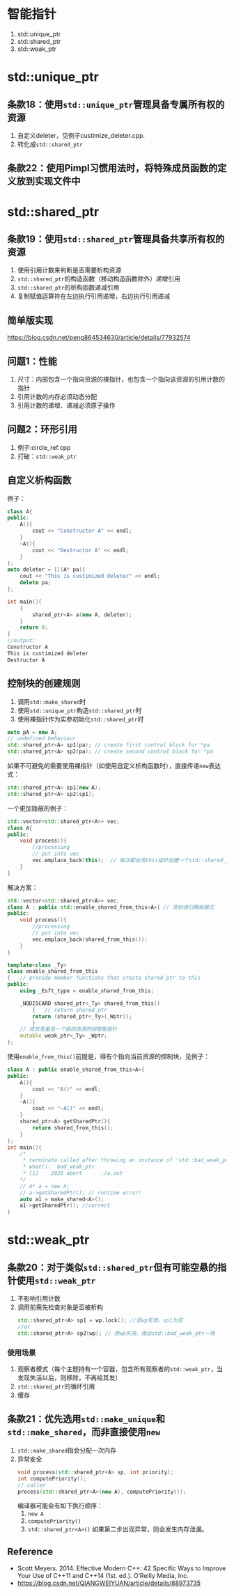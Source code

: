 # 智能指针
1. std::unique_ptr
2. std::shared_ptr
3. std::weak_ptr

# std::unique_ptr
## 条款18：使用`std::unique_ptr`管理具备专属所有权的资源
1. 自定义deleter，见例子custimize_deleter.cpp.
1. 转化成`std::shared_ptr`

## 条款22：使用Pimpl习惯用法时，将特殊成员函数的定义放到实现文件中
   
# std::shared_ptr
## 条款19：使用`std::shared_ptr`管理具备共享所有权的资源
1. 使用引用计数来判断是否需要析构资源
2. `std::shared_ptr`的构造函数（移动构造函数除外）递增引用
3. `std::shared_ptr`的析构函数递减引用
4. 复制赋值运算符在左边执行引用递增，右边执行引用递减

## 简单版实现
https://blog.csdn.net/peng864534630/article/details/77932574
## 问题1：性能
1. 尺寸：内部包含一个指向资源的裸指针，也包含一个指向该资源的引用计数的指针
2. 引用计数的内存必须动态分配
3. 引用计数的递增、递减必须原子操作
## 问题2：环形引用
1. 例子:circle_ref.cpp
2. 打破：`std::weak_ptr`
## 自定义析构函数
例子：
```c++
class A{
public:
    A(){
        cout << "Constructor A" << endl;
    }
    ~A(){
        cout << "Destructor A" << endl;
    }
};
auto deleter = [](A* pa){
    cout << "This is custimized deleter" << endl;
    delete pa;
};

int main(){
    {
        shared_ptr<A> a(new A, deleter);
    }
    return 0;
}
//output:
Constructor A
This is custimized deleter
Destructor A
```

## 控制块的创建规则
1. 调用`std::make_shared`时
3. 使用`std::unique_ptr`构造`std::shared_ptr`时
2. 使用裸指针作为实参初始化`std::shared_ptr`时
```c++
auto pA = new A;
// undefined behaviour
std::shared_ptr<A> sp1(pa); // create first control block for *pa
std::shared_ptr<A> sp2(pa); // create second control block for *pa
```
如果不可避免的需要使用裸指针（如使用自定义析构函数时），直接传递`new`表达式：
```c++
std::shared_ptr<A> sp1(new A); 
std::shared_ptr<A> sp2(sp1);
```

一个更加隐蔽的例子：
```c++
std::vector<std::shared_ptr<A>> vec;
class A{
public:
    void process(){
        //processing
        // put into vec
        vec.emplace_back(this);  // 每次都会用this指针创建一个std::shared_ptr对象（包含一个新的控制块）
    }
}
```
解决方案：
```c++
std::vector<std::shared_ptr<A>> vec;
class A : public std::enable_shared_from_this<A>{ // 奇妙递归模板模式
public:
    void process(){
        //processing
        // put into vec
        vec.emplace_back(shared_from_this()); 
    }
}
```

```c++
template<class _Ty>
class enable_shared_from_this
{	// provide member functions that create shared_ptr to this
public:
	using _Esft_type = enable_shared_from_this;

	_NODISCARD shared_ptr<_Ty> shared_from_this()
		{	// return shared_ptr
		return (shared_ptr<_Ty>(_Wptr));
		}
	// 成员变量是一个指向资源的弱智能指针
	mutable weak_ptr<_Ty> _Wptr;
};
```
使用`enable_from_this()`前提是，得有个指向当前资源的控制块，见例子：
```c++
class A : public enable_shared_from_this<A>{
public:
	A(){
		cout << "A()" << endl;
	}
	~A(){
		cout << "~A()" << endl;
	}
	shared_ptr<A> getSharedPtr(){
		return shared_from_this();
	}
};
int main(){
    /* 
     * terminate called after throwing an instance of 'std::bad_weak_ptr'
     * what():  bad_weak_ptr
     * [1]    2028 abort      ./a.out
    */
    // A* a = new A;
    // a->getSharedPtr(); // runtime error!
    auto a1 = make_shared<A>();
    a1->getSharedPtr(); //correct
}
```

# std::weak_ptr
## 条款20：对于类似`std::shared_ptr`但有可能空悬的指针使用`std::weak_ptr`
1. 不影响引用计数
2. 调用前需先检查对象是否被析构
   ```c++
   std::shared_ptr<A> sp1 = wp.lock(); //若wp失效，sp1为空
   //or
   std::shared_ptr<A> sp2(wp); // 若wp失效，抛出std::bad_weak_ptr一场
   ```

### 使用场景
1. 观察者模式（每个主题持有一个容器，包含所有观察者的`std::weak_ptr`，当发现失活以后，则移除，不再给其发）
2. `std::shared_ptr`的循环引用
3. 缓存
   
## 条款21：优先选用`std::make_unique`和`std::make_shared`，而非直接使用`new`
1. `std::make_shared`指会分配一次内存
2. 异常安全
   ```c++
   void process(std::shared_ptr<A> sp, int priority);
   int computePriority();
   // caller
   process(std::shared_ptr<A>(new A), computePriority());
   ```
   编译器可能会有如下执行顺序：
   1. `new A`
   2. `computePriority()`
   3. `std::shared_ptr<A>()`
   如果第二步出现异常，则会发生内存泄漏。

## Reference
* Scott Meyers. 2014. Effective Modern C++: 42 Specific Ways to Improve Your Use of C++11 and C++14 (1st. ed.). O’Reilly Media, Inc.
* https://blog.csdn.net/QIANGWEIYUAN/article/details/88973735